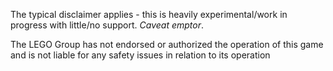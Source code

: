 The typical disclaimer applies - this is heavily experimental/work in progress with little/no support. *Caveat emptor*.

The LEGO Group has not endorsed or authorized the operation of this game and is not liable for any safety issues in relation to its operation

